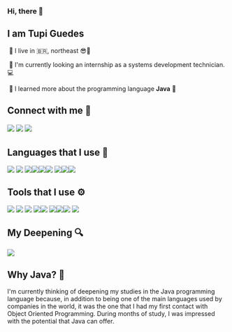 



### Hi, there 👋

## I am Tupi  Guedes

​	💠 I live in 🇧🇷, northeast 😎🌅

​	💠 I'm currently looking an internship as a systems development technician. 💻

​	💠 I learned more about the programming language **Java** 💖

##  Connect with me 📨

###### [<img src="https://img.icons8.com/ios-filled/50/4a90e2/resume.png"/>](https://linkfly.to/tupiribas)  [<img src="https://img.icons8.com/ultraviolet/48/000000/gmail--v2.png"/>](mailto:tupyribas@outlook.com/)   [<img src="https://img.icons8.com/color/48/000000/linkedin-2--v2.png"/>](https://linkfly.to/tupiribas)  

## Languages that I use  📄
<img src="https://img.icons8.com/color/60/000000/java-coffee-cup-logo--v1.png"/> <img src="https://img.icons8.com/fluent/60/000000/mysql-logo.png"/>   <img src="https://img.icons8.com/dusk/60/000000/php-logo.png"/><img src="https://img.icons8.com/color/48/000000/html-5--v1.png"/><img src="https://img.icons8.com/color/48/000000/css3.png"/><img src="https://img.icons8.com/color/45/000000/javascript--v1.png"/> <img src="https://img.icons8.com/color/45/000000/python--v1.png"/><img src="https://img.icons8.com/color/48/000000/c-programming.png"/><img src="https://img.icons8.com/color/48/000000/c-sharp-logo-2.png"/>

## Tools that I use  ⚙

 <img src="https://img.icons8.com/color/48/000000/visual-studio-code-2019.png"/>  <img src="https://img.icons8.com/color/49/000000/intellij-idea.png"/>  <img src="https://img.icons8.com/office/45/000000/java-eclipse.png"/> <img src="https://img.icons8.com/color/48/000000/spring-logo.png"/><img src="https://img.icons8.com/color/48/000000/pycharm.png"/> <img src="https://img.icons8.com/color/50/000000/git.png"/><img src="https://img.icons8.com/material-outlined/50/000000/github.png"/><img src="https://img.icons8.com/wired/54/000000/postman-api.png"/> <img src="https://img.icons8.com/windows/50/000000/netbeans.png"/> 

## My Deepening 🔍

 <img src="https://img.icons8.com/color/90/000000/java-coffee-cup-logo--v1.png"/>

## Why Java? 🤔

I'm currently thinking of deepening my studies in the Java programming language because, in addition to being one of the main languages used by companies in the world, it was the one that I had my first contact with Object Oriented Programming. During months of study, I was impressed with the potential that Java can offer.
